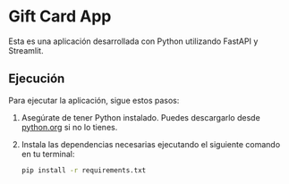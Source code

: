 # Gift Card App

Esta es una aplicación desarrollada con Python utilizando FastAPI y Streamlit.

## Ejecución

Para ejecutar la aplicación, sigue estos pasos:

1. Asegúrate de tener Python instalado. Puedes descargarlo desde [python.org](https://www.python.org/) si no lo tienes.
   
2. Instala las dependencias necesarias ejecutando el siguiente comando en tu terminal:

   ```bash
   pip install -r requirements.txt
